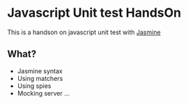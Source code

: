 # Javascript Unit test HandsOn

This is a handson on javascript unit test with [Jasmine](http://jasmine.github.io/2.1/introduction.html)


## What?

* Jasmine syntax
* Using matchers
* Using spies
* Mocking server ...
